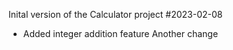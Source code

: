 Inital version of the Calculator project
#2023-02-08
* Added integer addition feature
Another change
